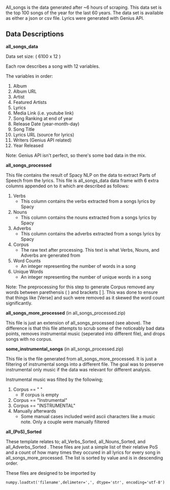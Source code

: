 All_songs is the data generated after ~6 hours of scraping. This data set is the top 100 songs of the year for the last 60 years. 
The data set is available as either a json or csv file. Lyrics were generated with Genius API.

**Data Descriptions**
--------------------------------------------------------------------------------------------------------------------------------------
**all_songs_data**

Data set size: ( 6100 x 12 )

Each row describes a song with 12 variables.

The variables in order:

1. Album
2. Album URL
3. Artist
4. Featured Artists 
5. Lyrics
6. Media Link (i.e. youtube link)
7. Song Ranking at end of year
8. Release Date (year-month-day)
9. Song Title
10. Lyrics URL (source for lyrics)
11. Writers (Genius API related)
12. Year Released

Note: Genius API isn't perfect, so there's some bad data in the mix.

**all_songs_processed**

This file contains the result of Spacy NLP on the data to extract Parts of Speech from the lyrics. This file is all_songs_data data frame with 6 extra columns appended on to it which are described as follows:
1. Verbs
     * This column contains the verbs extracted from a songs lyrics by Spacy
2. Nouns
     * This column contains the nouns extracted from a songs lyrics by Spacy
3. Adverbs
     * This column contains the adverbs extracted from a songs lyrics by Spacy
4. Corpus
     * The raw text after processing. This text is what Verbs, Nouns, and Adverbs are generated from
5. Word Counts
      * An integer representing the number of words in a song
6. Unique Words
     * An integer representing the number of unique words in a song 

Note: The preprocessing for this step to generate Corpus removed any words between parethensis ( ) and brackets [ ]. This was done to ensure that things like [Verse] and such were removed as it skewed the word count significantly.


 **all_songs_more_processed**  	(in all_songs_processed.zip)
 
This file is just an extension of all_songs_processed (see above). The difference is that this file attempts to scrub some of the noticeably bad data points, removes instrumental music (seperated into different file), and drops songs with no corpus.
    
**some_instrumental_songs** 	(in all_songs_processed.zip)

This file is the file generated from all_songs_more_processed. It is just a filtering of instrumental songs into a different file. The goal was to preserve instrumental only music if the data was relevant for different analysis. 
	
Instrumental music was filted by the following;
1. Corpus ==  " " 
      * If corpus is empty
2. Corpus ==  "Instrumental"
3. Corpus ==  "INSTRUMENTAL"
4. Manually afterwards
     * Some manual cases included weird ascii characters like a music note. Only a couple were manually filtered
  
**all_(PoS)_Sorted** 
 
These template relates to; all_Verbs_Sorted, all_Nouns_Sorted, and all_Adverbs_Sorted . These files are just a simple list of their relative PoS and a count of how many times they occured in all lyrics for every song in all_songs_more_processed. The list is sorted by value and is in descending order.

These files are designed to be imported by

	numpy.loadtxt('filename',delimeter=',', dtype='str', encoding='utf-8')
